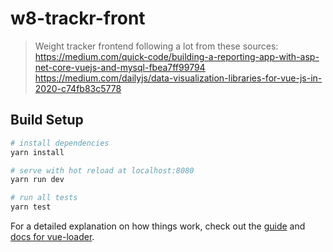 # w8-trackr-front

> Weight tracker frontend following a lot from these sources:
https://medium.com/quick-code/building-a-reporting-app-with-asp-net-core-vuejs-and-mysql-fbea7ff99794
https://medium.com/dailyjs/data-visualization-libraries-for-vue-js-in-2020-c74fb83c5778

## Build Setup

``` bash
# install dependencies
yarn install

# serve with hot reload at localhost:8080
yarn run dev

# run all tests
yarn test
```

For a detailed explanation on how things work, check out the [guide](http://vuejs-templates.github.io/webpack/) and [docs for vue-loader](http://vuejs.github.io/vue-loader).
